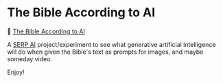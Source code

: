# The Bible According to AI

📖 [The Bible According to AI](https://serp.ly/@serpai/the-bible-according-to-ai)

A [SERP AI](https://serp.ai) project/experiment to see what generative artificial intelligence will do when given the Bible's text as prompts for images, and maybe someday video.

Enjoy!
